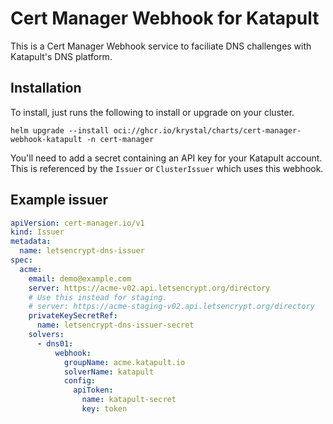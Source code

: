 # Cert Manager Webhook for Katapult

This is a Cert Manager Webhook service to faciliate DNS challenges with Katapult's DNS platform.

## Installation

To install, just runs the following to install or upgrade on your cluster.

```
helm upgrade --install oci://ghcr.io/krystal/charts/cert-manager-webhook-katapult -n cert-manager
```

You'll need to add a secret containing an API key for your Katapult account. This is referenced by the `Issuer` or `ClusterIssuer` which uses this webhook.

## Example issuer

```yaml
apiVersion: cert-manager.io/v1
kind: Issuer
metadata:
  name: letsencrypt-dns-issuer
spec:
  acme:
    email: demo@example.com
    server: https://acme-v02.api.letsencrypt.org/directory
    # Use this instead for staging.
    # server: https://acme-staging-v02.api.letsencrypt.org/directory
    privateKeySecretRef:
      name: letsencrypt-dns-issuer-secret
    solvers:
      - dns01:
          webhook:
            groupName: acme.katapult.io
            solverName: katapult
            config:
              apiToken:
                name: katapult-secret
                key: token
```
